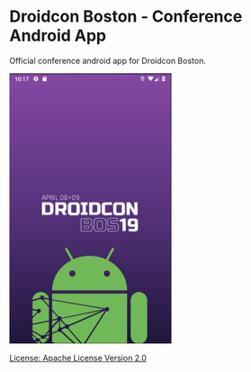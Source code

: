 # Droidcon Boston - Conference Android App

Official conference android app for Droidcon Boston.

<img src="img/readme_img.png" height="480"/>

[License: Apache License Version 2.0](LICENSE.txt)
